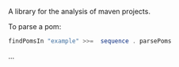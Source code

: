 A library for the analysis of maven projects.

To parse a pom:

```haskell
findPomsIn "example" >>=  sequence . parsePoms
```

...
